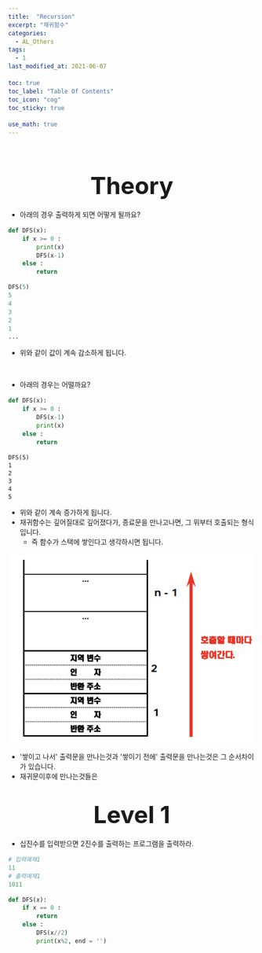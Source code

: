 ```yaml
---
title:  "Recursion"
excerpt: "재귀함수"
categories:
  - AL_Others
tags:
  - 1
last_modified_at: 2021-06-07

toc: true
toc_label: "Table Of Contents"
toc_icon: "cog"
toc_sticky: true

use_math: true
---
```


<br>

# <center><font size="15"> Theory </font></center>

- 아래의 경우 출력하게 되면 어떻게 될까요? 

```python
def DFS(x):
    if x >= 0 :
        print(x)
        DFS(x-1)
    else :
        return
```

```python
DFS(5)
5
4
3
2
1
...
```

- 위와 같이 값이 계속 감소하게 됩니다. 

<br>

- 아래의 경우는 어떨까요?

```python
def DFS(x):
    if x >= 0 :
        DFS(x-1)
        print(x)
    else :
        return
```

```
DFS(5)
1
2
3
4
5

```

- 위와 같이 계속 증가하게 됩니다. 
- 재귀함수는 깊어질대로 깊어졌다가, 종료문을 만나고나면, 그 위부터 호출되는 형식입니다. 
  - 즉 함수가 스택에 쌓인다고 생각하시면 됩니다. 

![png](/assets/images/Py_Algorithm/3_1.png)

- '쌓이고 나서' 출력문을 만나는것과 '쌓이기 전에' 출력문을 만나는것은 그 순서차이가 있습니다. 
- 재귀문이후에 만나는것들은 

# <center><font size="15"> Level 1 </font></center>

- 십진수를 입력받으면 2진수를 출력하는 프로그램을 출력하라.

```python
# 입력예제1
11
# 출력예제1
1011
```

```python
def DFS(x):
    if x == 0 :
        return
    else :
        DFS(x//2)
        print(x%2, end = '')
```

